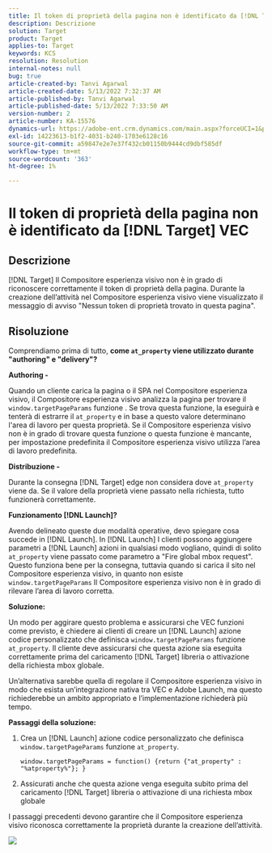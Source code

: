 ```yaml
---
title: Il token di proprietà della pagina non è identificato da [!DNL Target] VEC
description: Descrizione
solution: Target
product: Target
applies-to: Target
keywords: KCS
resolution: Resolution
internal-notes: null
bug: true
article-created-by: Tanvi Agarwal
article-created-date: 5/13/2022 7:32:37 AM
article-published-by: Tanvi Agarwal
article-published-date: 5/13/2022 7:33:50 AM
version-number: 2
article-number: KA-15576
dynamics-url: https://adobe-ent.crm.dynamics.com/main.aspx?forceUCI=1&pagetype=entityrecord&etn=knowledgearticle&id=391ddcdb-8ed2-ec11-a7b5-00224809c27a
exl-id: 14223613-b1f2-4031-b240-1703e6128c16
source-git-commit: a59847e2e7e37f432cb01150b9444cd9dbf585df
workflow-type: tm+mt
source-wordcount: '363'
ht-degree: 1%

---
```


# Il token di proprietà della pagina non è identificato da [!DNL Target] VEC

## Descrizione

[!DNL Target] Il Compositore esperienza visivo non è in grado di riconoscere correttamente il token di proprietà della pagina. Durante la creazione dell’attività nel Compositore esperienza visivo viene visualizzato il messaggio di avviso &quot;Nessun token di proprietà trovato in questa pagina&quot;.

## Risoluzione

Comprendiamo prima di tutto, <b>come `at_property` viene utilizzato durante &quot;authoring&quot; e &quot;delivery&quot;?</b>

<b>Authoring -</b>

Quando un cliente carica la pagina o il SPA nel Compositore esperienza visivo, il Compositore esperienza visivo analizza la pagina per trovare il `window.targetPageParams` funzione . Se trova questa funzione, la eseguirà e tenterà di estrarre il `at_property` e in base a questo valore determinano l&#39;area di lavoro per questa proprietà. Se il Compositore esperienza visivo non è in grado di trovare questa funzione o questa funzione è mancante, per impostazione predefinita il Compositore esperienza visivo utilizza l’area di lavoro predefinita.

<b>Distribuzione -</b>

Durante la consegna [!DNL Target] edge non considera dove `at_property` viene da. Se il valore della proprietà viene passato nella richiesta, tutto funzionerà correttamente.

<b>Funzionamento [!DNL Launch]?</b>

Avendo delineato queste due modalità operative, devo spiegare cosa succede in [!DNL Launch]. In [!DNL Launch] I clienti possono aggiungere parametri a [!DNL Launch] azioni in qualsiasi modo vogliano, quindi di solito `at_property` viene passato come parametro a &quot;Fire global mbox request&quot;. Questo funziona bene per la consegna, tuttavia quando si carica il sito nel Compositore esperienza visivo, in quanto non esiste `window.targetPageParams` Il Compositore esperienza visivo non è in grado di rilevare l’area di lavoro corretta.

<b>Soluzione:</b>

Un modo per aggirare questo problema e assicurarsi che VEC funzioni come previsto, è chiedere ai clienti di creare un [!DNL Launch] azione codice personalizzato che definisca `window.targetPageParams` funzione `at_property`. Il cliente deve assicurarsi che questa azione sia eseguita correttamente prima del caricamento [!DNL Target] libreria o attivazione della richiesta mbox globale.

Un’alternativa sarebbe quella di regolare il Compositore esperienza visivo in modo che esista un’integrazione nativa tra VEC e Adobe Launch, ma questo richiederebbe un ambito appropriato e l’implementazione richiederà più tempo.

<b>Passaggi della soluzione:</b>

1. Crea un [!DNL Launch] azione codice personalizzato che definisca `window.targetPageParams` funzione `at_property`.

   ```
   window.targetPageParams = function() {return {"at_property" : "%atproperty%"}; }
   ```

1. Assicurati anche che questa azione venga eseguita subito prima del caricamento [!DNL Target] libreria o attivazione di una richiesta mbox globale

I passaggi precedenti devono garantire che il Compositore esperienza visivo riconosca correttamente la proprietà durante la creazione dell’attività.

![](http://omniture.custhelp.com/ci/inlineImage/get/3018176/a5a902ecd7ac849bb5bf0fa7e22e14e7)
